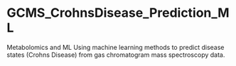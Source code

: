 # GCMS_CrohnsDisease_Prediction_ML
Metabolomics and ML
Using machine learning methods to predict disease states (Crohns Disease) from gas chromatogram mass spectroscopy data.
